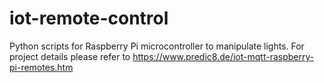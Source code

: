 # iot-remote-control
Python scripts for Raspberry Pi microcontroller to manipulate lights. For project details please refer to https://www.predic8.de/iot-mqtt-raspberry-pi-remotes.htm
